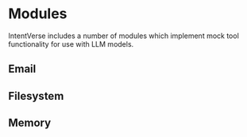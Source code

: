 # Modules

IntentVerse includes a number of modules which implement mock tool functionality for use with LLM models.

## Email

## Filesystem

## Memory